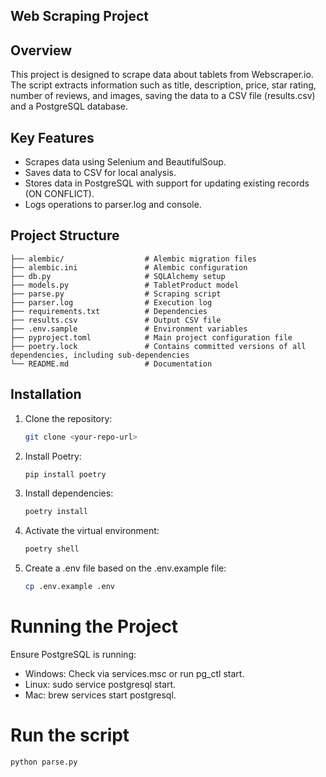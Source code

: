 ## Web Scraping Project

## Overview
This project is designed to scrape data about tablets from Webscraper.io. The script extracts information such as title, description, price, star rating, number of reviews, and images, saving the data to a CSV file (results.csv) and a PostgreSQL database.

## Key Features
- Scrapes data using Selenium and BeautifulSoup.
- Saves data to CSV for local analysis.
- Stores data in PostgreSQL with support for updating existing records (ON CONFLICT).
- Logs operations to parser.log and console.


## Project Structure
   ```plain
   ├── alembic/                  # Alembic migration files
   ├── alembic.ini               # Alembic configuration
   ├── db.py                     # SQLAlchemy setup
   ├── models.py                 # TabletProduct model
   ├── parse.py                  # Scraping script
   ├── parser.log                # Execution log
   ├── requirements.txt          # Dependencies
   ├── results.csv               # Output CSV file
   ├── .env.sample               # Environment variables
   ├── pyproject.toml            # Main project configuration file
   ├── poetry.lock               # Contains committed versions of all dependencies, including sub-dependencies
   └── README.md                 # Documentation
   
   ```

## Installation

1. Clone the repository:
   ```bash
   git clone <your-repo-url>

2. Install Poetry:
   ```bash
   pip install poetry

3. Install dependencies:
    ```bash
   poetry install

4. Activate the virtual environment:
    ```bash
   poetry shell

5. Create a .env file based on the .env.example file:
   ```bash
   cp .env.example .env

# Running the Project
Ensure PostgreSQL is running:

- Windows: Check via services.msc or run pg_ctl start.
- Linux: sudo service postgresql start.
- Mac: brew services start postgresql.

# Run the script
   ```bash
   python parse.py
